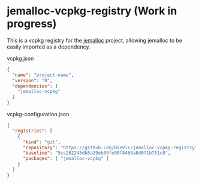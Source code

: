 # jemalloc-vcpkg-registry (Work in progress)

This is a vcpkg registry for the [jemalloc](https://github.com/jemalloc/jemalloc) project, allowing jemalloc to be easily imported as a dependency.

vcpkg.json
```json
{
  "name": "project-name",
  "version": "0",
  "dependencies": [
    "jemalloc-vcpkg"
  ]
}
```

vcpkg-configuration.json
```json
{
  "registries": [
    {
      "kind": "git",
      "repository": "https://github.com/BieVic/jemalloc-vcpkg-registry",
      "baseline": "5cc262245db5a29eb03fe90f8465a8d0f1b751c0",
      "packages": [ "jemalloc-vcpkg" ]
    }
  ]
}
```
